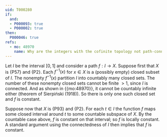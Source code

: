 ```yaml
---
uid: T000280
if:
  and:
  - P000093: true
  - P000002: true
then:
  P000046: true
refs:
  - mo: 48970
    name: Why are the integers with the cofinite topology not path-connected?
---
```


Let $I$ be the interval $[0,1]$ and consider a path $f:I\to X$.
Suppose first that $X$ is {P57} and {P2}.  Each $f^{-1}(x)$ for $x\in X$ is a (possibly empty) closed subset of $I$.  The nonempty $f^{-1}(x)$ partition $I$ into countably many closed sets.  The number of these nonempty closed sets cannot be finite $>1$, since $I$ is connected.  And as shown in {{mo:48970}}, it cannot be countably infinite either (theorem of Sierpiński (1918)).  So there is only one such closed set and $f$ is constant.

Suppose now that $X$ is {P93} and {P2}.  For each $t\in I$ the function $f$ maps some closed interval around $t$ to some countable subspace of $X$.  By the countable case above, $f$ is constant on that interval; so $f$ is locally constant.  A standard argument using the connectedness of $I$ then implies that $f$ is constant.
